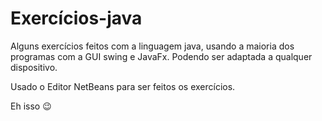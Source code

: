 # Exercícios-java
 Alguns exercícios feitos com a linguagem java, usando a maioria dos programas com a GUI swing e JavaFx. Podendo ser adaptada a qualquer dispositivo.
 
 Usado o Editor NetBeans para ser feitos os exercícios.
 
 Eh isso :wink:
